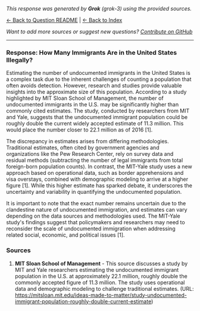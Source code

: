 <!-- 
Generated by: grok
Model: grok-3
Prompt type: sources
Generated at: 2025-06-08T20:20:00.798750
-->

*This response was generated by **Grok** (grok-3) using the provided sources.*

[← Back to Question README](README.md) | [← Back to Index](../README.md)

*Want to add more sources or suggest new questions? [Contribute on GitHub](https://github.com/justinwest/SuggestedSources)*

---

### Response: How Many Immigrants Are in the United States Illegally?

Estimating the number of undocumented immigrants in the United States is a complex task due to the inherent challenges of counting a population that often avoids detection. However, research and studies provide valuable insights into the approximate size of this population. According to a study highlighted by MIT Sloan School of Management, the number of undocumented immigrants in the U.S. may be significantly higher than commonly cited estimates. The study, conducted by researchers from MIT and Yale, suggests that the undocumented immigrant population could be roughly double the current widely accepted estimate of 11.3 million. This would place the number closer to 22.1 million as of 2016 [1].

The discrepancy in estimates arises from differing methodologies. Traditional estimates, often cited by government agencies and organizations like the Pew Research Center, rely on survey data and residual methods (subtracting the number of legal immigrants from total foreign-born population counts). In contrast, the MIT-Yale study uses a new approach based on operational data, such as border apprehensions and visa overstays, combined with demographic modeling to arrive at a higher figure [1]. While this higher estimate has sparked debate, it underscores the uncertainty and variability in quantifying the undocumented population.

It is important to note that the exact number remains uncertain due to the clandestine nature of undocumented immigration, and estimates can vary depending on the data sources and methodologies used. The MIT-Yale study's findings suggest that policymakers and researchers may need to reconsider the scale of undocumented immigration when addressing related social, economic, and political issues [1].

### Sources
1. **MIT Sloan School of Management** - This source discusses a study by MIT and Yale researchers estimating the undocumented immigrant population in the U.S. at approximately 22.1 million, roughly double the commonly accepted figure of 11.3 million. The study uses operational data and demographic modeling to challenge traditional estimates. (URL: https://mitsloan.mit.edu/ideas-made-to-matter/study-undocumented-immigrant-population-roughly-double-current-estimate)